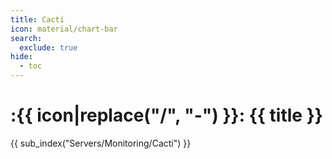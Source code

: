 ```yaml
---
title: Cacti
icon: material/chart-bar
search:
  exclude: true
hide:
  - toc
---
```


# :{{ icon|replace("/", "-") }}: {{ title }}

{{ sub_index("Servers/Monitoring/Cacti") }}
